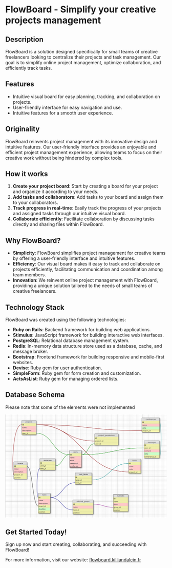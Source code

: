 # FlowBoard - Simplify your creative projects management

## Description

FlowBoard is a solution designed specifically for small teams of creative freelancers looking to centralize their projects and task management. Our goal is to simplify online project management, optimize collaboration, and efficiently track tasks.

## Features

- Intuitive visual board for easy planning, tracking, and collaboration on projects.
- User-friendly interface for easy navigation and use.
- Intuitive features for a smooth user experience.

## Originality

FlowBoard reinvents project management with its innovative design and intuitive features. Our user-friendly interface provides an enjoyable and efficient project management experience, allowing teams to focus on their creative work without being hindered by complex tools.

## How it works

1. **Create your project board**: Start by creating a board for your project and organize it according to your needs.
2. **Add tasks and collaborators**: Add tasks to your board and assign them to your collaborators.
3. **Track progress in real-time**: Easily track the progress of your projects and assigned tasks through our intuitive visual board.
4. **Collaborate efficiently**: Facilitate collaboration by discussing tasks directly and sharing files within FlowBoard.

## Why FlowBoard?

- **Simplicity**: FlowBoard simplifies project management for creative teams by offering a user-friendly interface and intuitive features.
- **Efficiency**: Our visual board makes it easy to track and collaborate on projects efficiently, facilitating communication and coordination among team members.
- **Innovation**: We reinvent online project management with FlowBoard, providing a unique solution tailored to the needs of small teams of creative freelancers.

## Technology Stack

FlowBoard was created using the following technologies:

- **Ruby on Rails**: Backend framework for building web applications.
- **Stimulus**: JavaScript framework for building interactive web interfaces.
- **PostgreSQL**: Relational database management system.
- **Redis**: In-memory data structure store used as a database, cache, and message broker.
- **Bootstrap**: Frontend framework for building responsive and mobile-first websites.
- **Devise**: Ruby gem for user authentication.
- **SimpleForm**: Ruby gem for form creation and customization.
- **ActsAsList**: Ruby gem for managing ordered lists.

## Database Schema
Please note that some of the elements were not implemented

![Database Schema](schema.png)

## Get Started Today!

Sign up now and start creating, collaborating, and succeeding with FlowBoard!

For more information, visit our website: [flowboard.killiandalcin.fr](https://flowboard.killiandalcin.fr)
